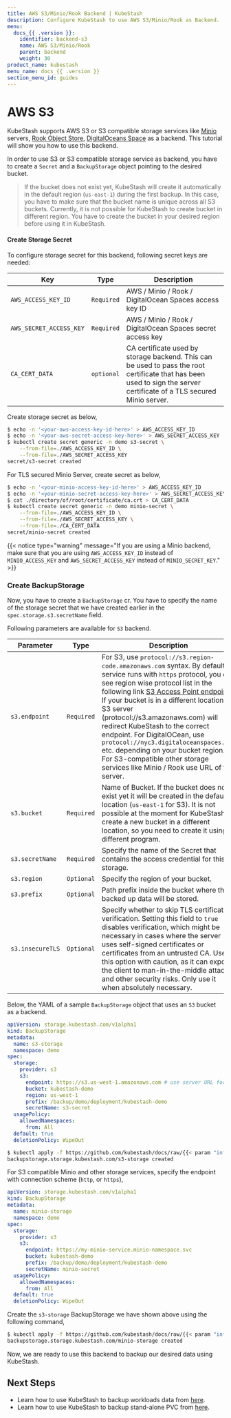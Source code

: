 ```yaml
---
title: AWS S3/Minio/Rook Backend | KubeStash
description: Configure KubeStash to use AWS S3/Minio/Rook as Backend.
menu:
  docs_{{ .version }}:
    identifier: backend-s3
    name: AWS S3/Minio/Rook
    parent: backend
    weight: 30
product_name: kubestash
menu_name: docs_{{ .version }}
section_menu_id: guides
---
```


# AWS S3

KubeStash supports AWS S3 or S3 compatible storage services like [Minio](https://minio.io/) servers, [Rook Object Store](https://rook.io/docs/rook/v0.9/ceph-object.html), [DigitalOceans Space](https://www.digitalocean.com/products/spaces/) as a backend. This tutorial will show you how to use this backend.

In order to use S3 or S3 compatible storage service as backend, you have to create a `Secret` and a `BackupStorage` object pointing to the desired bucket.

>If the bucket does not exist yet, KubeStash will create it automatically in the default region (`us-east-1`) during the first backup. In this case, you have to make sure that the bucket name is unique across all S3 buckets. Currently, it is not possible for KubeStash to create bucket in different region. You have to create the bucket in your desired region before using it in KubeStash.

#### Create Storage Secret

To configure storage secret for this backend, following secret keys are needed:

| Key                     | Type       | Description                                                                                                                                                            |
| ----------------------- | ---------- | ---------------------------------------------------------------------------------------------------------------------------------------------------------------------- |
| `AWS_ACCESS_KEY_ID`     | `Required` | AWS / Minio / Rook / DigitalOcean Spaces access key ID                                                                                                                 |
| `AWS_SECRET_ACCESS_KEY` | `Required` | AWS / Minio / Rook / DigitalOcean Spaces secret access key                                                                                                             |
| `CA_CERT_DATA`          | `optional` | CA certificate used by storage backend. This can be used to pass the root certificate that has been used to sign the server certificate of a TLS secured Minio server. |

Create storage secret as below,

```bash
$ echo -n '<your-aws-access-key-id-here>' > AWS_ACCESS_KEY_ID
$ echo -n '<your-aws-secret-access-key-here>' > AWS_SECRET_ACCESS_KEY
$ kubectl create secret generic -n demo s3-secret \
    --from-file=./AWS_ACCESS_KEY_ID \
    --from-file=./AWS_SECRET_ACCESS_KEY
secret/s3-secret created
```

For TLS secured Minio Server, create secret as below,

```bash
$ echo -n '<your-minio-access-key-id-here>' > AWS_ACCESS_KEY_ID
$ echo -n '<your-minio-secret-access-key-here>' > AWS_SECRET_ACCESS_KEY
$ cat ./directory/of/root/certificate/ca.crt > CA_CERT_DATA
$ kubectl create secret generic -n demo minio-secret \
    --from-file=./AWS_ACCESS_KEY_ID \
    --from-file=./AWS_SECRET_ACCESS_KEY \
    --from-file=./CA_CERT_DATA
secret/minio-secret created
```

{{< notice type="warning" message="If you are using a Minio backend, make sure that you are using `AWS_ACCESS_KEY_ID` instead of `MINIO_ACCESS_KEY` and `AWS_SECRET_ACCESS_KEY` instead of `MINIO_SECRET_KEY`." >}}

### Create BackupStorage

Now, you have to create a `BackupStorage` cr. You have to specify the name of the storage secret that we have created earlier in the `spec.storage.s3.secretName` field.

Following parameters are available for `S3` backend.

| Parameter        | Type       | Description                                                                                                                                                                                                                                                                                                                                                                                                                                                                                                                                                                                  |
|------------------| ---------- |----------------------------------------------------------------------------------------------------------------------------------------------------------------------------------------------------------------------------------------------------------------------------------------------------------------------------------------------------------------------------------------------------------------------------------------------------------------------------------------------------------------------------------------------------------------------------------------------|
| `s3.endpoint`    | `Required` | For S3, use `protocol://s3.region-code.amazonaws.com` syntax. By default `s3` service runs with `https` protocol, you can see region wise protocol list in the following link [S3 Access Point endpoints](https://docs.aws.amazon.com/general/latest/gr/s3.html). If your bucket is in a different location, S3 server (protocol://s3.amazonaws.com) will redirect KubeStash to the correct endpoint. For DigitalOCean, use `protocol://nyc3.digitaloceanspaces.com` etc. depending on your bucket region. For S3-compatible other storage services like Minio / Rook use URL of the server. |
| `s3.bucket`      | `Required` | Name of Bucket. If the bucket does not exist yet it will be created in the default location (`us-east-1` for S3). It is not possible at the moment for KubeStash to create a new bucket in a different location, so you need to create it using a different program.                                                                                                                                                                                                                                                                                                                         |
| `s3.secretName`  | `Required` | Specify the name of the Secret that contains the access credential for this storage.                                                                                                                                                                                                                                                                                                                                                                                                                                                                                                         |
| `s3.region`      | `Optional` | Specify the region of your bucket.                                                                                                                                                                                                                                                                                                                                                                                                                                                                                                                                                           |
| `s3.prefix`      | `Optional` | Path prefix inside the bucket where the backed up data will be stored.                                                                                                                                                                                                                                                                                                                                                                                                                                                                                                                       |
| `s3.insecureTLS` | `Optional` | Specify whether to skip TLS certificate verification. Setting this field to `true` disables verification, which might be necessary in cases where the server uses self-signed certificates or certificates from an untrusted CA. Use this option with caution, as it can expose the client to man-in-the-middle attacks and other security risks. Only use it when absolutely necessary.                                                                                                                                                                                                     |

Below, the YAML of a sample `BackupStorage` object that uses an `S3` bucket as a backend.

```yaml
apiVersion: storage.kubestash.com/v1alpha1
kind: BackupStorage
metadata:
  name: s3-storage
  namespace: demo
spec:
  storage:
    provider: s3
    s3:
      endpoint: https://s3.us-west-1.amazonaws.com # use server URL for s3 compatible other storage service
      bucket: kubestash-demo
      region: us-west-1
      prefix: /backup/demo/deployment/kubestash-demo
      secretName: s3-secret
  usagePolicy:
    allowedNamespaces:
      from: All
  default: true
  deletionPolicy: WipeOut
```
```bash
$ kubectl apply -f https://github.com/kubestash/docs/raw/{{< param "info.version" >}}/docs/guides/backends/s3/examples/s3.yaml
backupstorage.storage.kubestash.com/s3-storage created
```
For S3 compatible Minio and other storage services, specify the endpoint with connection scheme (`http`, or `https`),

```yaml
apiVersion: storage.kubestash.com/v1alpha1
kind: BackupStorage
metadata:
  name: minio-storage
  namespace: demo
spec:
  storage:
    provider: s3
    s3:
      endpoint: https://my-minio-service.minio-namespace.svc
      bucket: kubestash-demo
      prefix: /backup/demo/deployment/kubestash-demo
      secretName: minio-secret
  usagePolicy:
    allowedNamespaces:
      from: All
  default: true
  deletionPolicy: WipeOut
```

Create the `s3-storage` BackupStorage we have shown above using the following command,

```bash
$ kubectl apply -f https://github.com/kubestash/docs/raw/{{< param "info.version" >}}/docs/guides/backends/s3/examples/minio.yaml
backupstorage.storage.kubestash.com/minio-storage created
```

Now, we are ready to use this backend to backup our desired data using KubeStash.

## Next Steps

- Learn how to use KubeStash to backup workloads data from [here](/docs/guides/workloads/overview/index.md).
- Learn how to use KubeStash to backup stand-alone PVC from [here](/docs/guides/volumes/overview/index.md).
